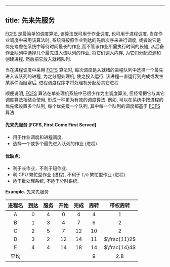 
---
title: 先来先服务
---

[FCFS][fcfs] 是最简单的调度算法, 该算法既可⽤于作业调度, 也可⽤于进程调度. 当在作业调度中采⽤该算法时, 系统将按照作业到达的先后次序来进⾏调度, 或者说它是优先考虑在系统中等待时间最长的作业,⽽不管该作业所需执⾏时间的长短, 从后备作业队列中选择⼏个最先进⼊该队列的作业, 将它们调⼊内存, 为它们分配资源和创建进程. 然后把它放⼊就绪队列.

当在进程调度中采⽤ [FCFS][fcfs] 算法时, 每次调度是从就绪的进程队列中选择⼀个最先进⼊该队列的进程, 为之分配处理机, 使之投⼊运⾏. 该进程⼀直运⾏到完成或发⽣某事件⽽阻塞后, 进程调度程序才将处理机分配给其它进程.

顺便说明, [FCFS][fcfs] 算法在单处理机系统中已很少作为主调度算法, 但经常把它与其它调度算法相结合使⽤, 形成⼀种更为有效的调度算法. 例如, 可以在系统中按进程的优先级设置多个队列, 每个优先级⼀个队列, 其中每⼀个队列的调度都基于 [FCFS][fcfs] 算法.

#### 先来先服务 [FCFS, First Come First Served]

- 用于作业调度和进程调度. 
- 选择一个或多个最先进入队列的作业 (进程). 

#### 优缺点:

- 利于长作业，不利于短作业. 
- 利 CPU 繁忙型作业 (进程), 不利于 `I/O` 繁忙型作业 (进程). 
- 适于批处理系统, 不适于分时系统. 

$\textbf{Example.}$ 先来先服务

| 进程名 | 到达 | 服务 | 开始 | 完成 | 周转 | 带权周转 |
| :-: | :-: | :-: | :-: | :-: | :-: | :-: |
| A | $0$ | $4$ | $0$ | $4$ | $4$ |  $1$ |
| B | $1$ | $3$ | $4$ | $7$ | $6$ |  $2$ |
| C | $2$ | $5$ | $7$ | $12$ | $10$ |  $2$ |
| D | $3$ | $2$ | $12$ | $14$ | $11$ |  $\frac{11}2$ |
| E | $4$ | $4$ | $14$ | $18$ | $14$ |  $\frac{14}4$ |
| 平均 | | | | | $9$ |  $2.8$ |

[fcfs]: /408/operating-system/先来先服务.md
